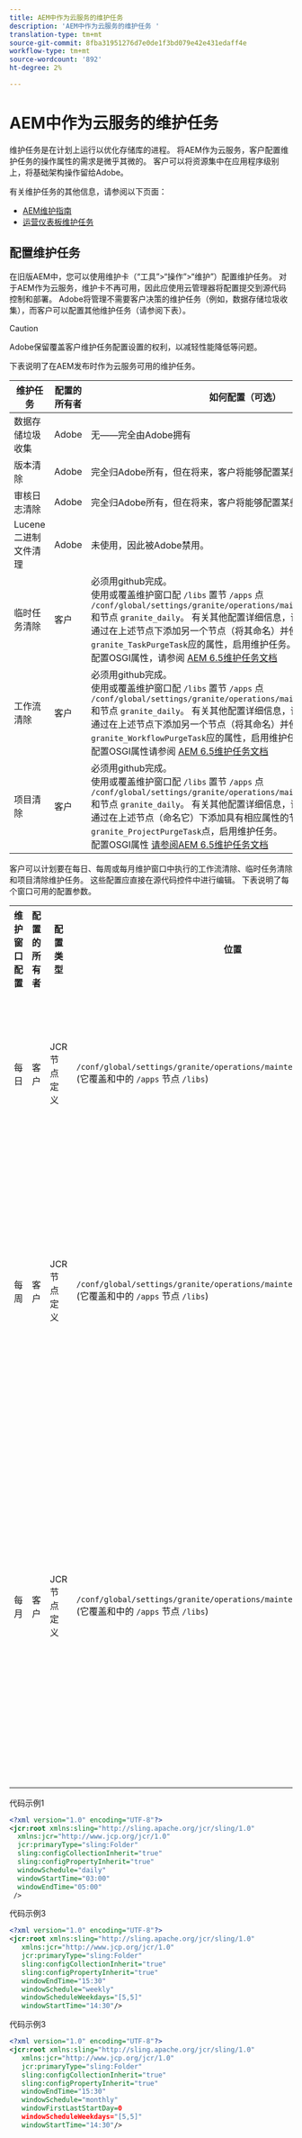 ```yaml
---
title: AEM中作为云服务的维护任务
description: 'AEM中作为云服务的维护任务 '
translation-type: tm+mt
source-git-commit: 8fba31951276d7e0de1f3bd079e42e431edaff4e
workflow-type: tm+mt
source-wordcount: '892'
ht-degree: 2%

---
```



# AEM中作为云服务的维护任务

维护任务是在计划上运行以优化存储库的进程。 将AEM作为云服务，客户配置维护任务的操作属性的需求是微乎其微的。 客户可以将资源集中在应用程序级别上，将基础架构操作留给Adobe。

有关维护任务的其他信息，请参阅以下页面：

* [AEM维护指南](https://helpx.adobe.com/experience-manager/kb/AEM6-Maintenance-Guide.html)
* [运营仪表板维护任务](https://helpx.adobe.com/experience-manager/6-5/sites/administering/using/operations-dashboard.html#AutomatedMaintenanceTasks)

## 配置维护任务

在旧版AEM中，您可以使用维护卡（“工具”>“操作”>“维护”）配置维护任务。 对于AEM作为云服务，维护卡不再可用，因此应使用云管理器将配置提交到源代码控制和部署。 Adobe将管理不需要客户决策的维护任务（例如，数据存储垃圾收集），而客户可以配置其他维护任务（请参阅下表）。

>[!CAUTION]
>
>Adobe保留覆盖客户维护任务配置设置的权利，以减轻性能降低等问题。

下表说明了在AEM发布时作为云服务可用的维护任务。

| 维护任务 | 配置的所有者 | 如何配置（可选） |
|---|---|---|
| 数据存储垃圾收集 | Adobe | 无——完全由Adobe拥有 |
| 版本清除 | Adobe | 完全归Adobe所有，但在将来，客户将能够配置某些参数。 |
| 审核日志清除 | Adobe | 完全归Adobe所有，但在将来，客户将能够配置某些参数。 |
| Lucene 二进制文件清理 | Adobe | 未使用，因此被Adobe禁用。 |
| 临时任务清除 | 客户 | 必须用github完成。 <br> 使用或覆盖维护窗口配 `/libs` 置节 `/apps` 点 `/conf/global/settings/granite/operations/maintenance/granite_weekly` 和节点 `granite_daily`。 有关其他配置详细信息，请参阅下面的维护窗口表。 <br> 通过在上述节点下添加另一个节点（将其命名）并使用相 `granite_TaskPurgeTask`应的属性，启用维护任务。 <br> 配置OSGI属性，请参阅 [AEM 6.5维护任务文档](https://helpx.adobe.com/experience-manager/kb/AEM6-Maintenance-Guide.html) |
| 工作流清除 | 客户 | 必须用github完成。 <br> 使用或覆盖维护窗口配 `/libs` 置节 `/apps` 点 `/conf/global/settings/granite/operations/maintenance/granite_weekly` 和节点 `granite_daily`。 有关其他配置详细信息，请参阅下面的维护窗口表。 <br> 通过在上述节点下添加另一个节点（将其命名）并使用相 `granite_WorkflowPurgeTask`应的属性，启用维护任务。 <br> 配置OSGI属性请参阅 [AEM 6.5维护任务文档](https://helpx.adobe.com/experience-manager/kb/AEM6-Maintenance-Guide.html) |
| 项目清除 | 客户 | 必须用github完成。 <br> 使用或覆盖维护窗口配 `/libs` 置节 `/apps` 点 `/conf/global/settings/granite/operations/maintenance/granite_weekly` 和节点 `granite_daily`。 有关其他配置详细信息，请参阅下面的维护窗口表。 <br> 通过在上述节点（命名它）下添加具有相应属性的节 `granite_ProjectPurgeTask`点，启用维护任务。 <br> 配置OSGI属性 [请参阅AEM 6.5维护任务文档](https://helpx.adobe.com/experience-manager/kb/AEM6-Maintenance-Guide.html) |

客户可以计划要在每日、每周或每月维护窗口中执行的工作流清除、临时任务清除和项目清除维护任务。 这些配置应直接在源代码控件中进行编辑。 下表说明了每个窗口可用的配置参数。

<table>
  <tr>
    <th>维护窗口配置</th>
    <th>配置的所有者</th>
    <th>配置类型</th>
    <th>位置</th>
    <th>示例</th>
    <th>参数</th>
  </tr>
  <tr>
    <td>每日</td>
    <td>客户</td>
    <td>JCR节点定义</td>
    <td><code>/conf/global/settings/granite/operations/maintenance/granite_daily </code> (它覆盖和中的 <code>/apps</code> 节点 <code>/libs</code>)</td>
    <td>请参见下面的代码示例1</td>
   <td>
    <ul>
    <li><strong>windowSchedule</strong> =每日（不应更改此值）</li>
    <li><strong>windowStartTime</strong> = HH:MM，使用24小时。 定义与每日维护窗口关联的维护任务何时开始执行。</li>
    <li><strong>windowEndTime</strong> = HH:MM，使用24小时。 定义与每日维护窗口关联的维护任务在尚未完成时应停止执行的时间。</li>
    </ul> </td> 
  </tr>
  <tr>
    <td>每周</td>
    <td>客户</td>
    <td>JCR节点定义</td>
    <td><code>/conf/global/settings/granite/operations/maintenance/granite_weekly</code> (它覆盖和中的 <code>/apps</code> 节点 <code>/libs</code>)</td>
    <td>请参见下面的代码示例2</td>
     <td>
    <ul>
    <li><strong>windowSchedule</strong> = weekly（此值不应更改）</li>
    <li><strong>windowStartTime</strong> = HH:MM，使用24小时。 定义与每周维护窗口关联的维护任务何时开始执行。</li>
    <li><strong>windowEndTime</strong> = HH:MM，使用24小时。 定义与每周维护窗口关联的维护任务在尚未完成时应停止执行的时间。</li>
    <li><strong>windowScheduleWekdays =从1到7的2个值的数组。 例如， [5,5]。</strong> 阵列的第一个值是调度作业的开始日，第二个值是停止作业的结束日。 开始和结束的确切时间分别受windowStartTime和windowEndTime控制。</li>
    </ul> </td> 
  </tr>
  <tr>
    <td>每月</td>
    <td>客户</td>
    <td>JCR节点定义</td>
    <td><code>/conf/global/settings/granite/operations/maintenance/granite_monthly</code> (它覆盖和中的 <code>/apps</code> 节点 <code>/libs</code>)</td>
    <td>请参见下面的代码示例3</td>
     <td>
    <ul>
    <li><strong>windowSchedule</strong> =每日（不应更改此值）</li>
    <li><strong>windowStartTime</strong> = HH:MM，使用24小时。 定义与“每月维护”窗口关联的维护任务何时开始执行。</li>
    <li><strong>windowEndTime</strong> = HH:MM，使用24小时。 定义与“每月维护”窗口关联的维护任务在尚未完成时应停止执行的时间。</li>
    <li><strong>windowScheduleWekdays =从1到7的2个值的数组。 例如， [5,5]。</strong> 阵列的第一个值是调度作业的开始日，第二个值是停止作业的结束日。 开始和结束的确切时间分别受windowStartTime和windowEndTime控制。</li>
    <li><strong>windowFirstLastStartDay - 0</strong> /10在月的第一周计划，或1在月的最后一周计划。 缺少值将有效地计划每天的工作，这受每月windowScheduleWekdays的约束。</li>
    </ul> </td> 
  </tr>
</table>

代码示例1

```xml
<?xml version="1.0" encoding="UTF-8"?>
<jcr:root xmlns:sling="http://sling.apache.org/jcr/sling/1.0" 
  xmlns:jcr="http://www.jcp.org/jcr/1.0" 
  jcr:primaryType="sling:Folder"
  sling:configCollectionInherit="true"
  sling:configPropertyInherit="true"
  windowSchedule="daily"
  windowStartTime="03:00"
  windowEndTime="05:00"
 />
```

代码示例3

```xml
<?xml version="1.0" encoding="UTF-8"?>
<jcr:root xmlns:sling="http://sling.apache.org/jcr/sling/1.0" 
   xmlns:jcr="http://www.jcp.org/jcr/1.0"
   jcr:primaryType="sling:Folder"
   sling:configCollectionInherit="true"
   sling:configPropertyInherit="true"
   windowEndTime="15:30"
   windowSchedule="weekly"
   windowScheduleWeekdays="[5,5]"
   windowStartTime="14:30"/>
```

代码示例3

```xml
<?xml version="1.0" encoding="UTF-8"?>
<jcr:root xmlns:sling="http://sling.apache.org/jcr/sling/1.0" 
   xmlns:jcr="http://www.jcp.org/jcr/1.0"
   jcr:primaryType="sling:Folder"
   sling:configCollectionInherit="true"
   sling:configPropertyInherit="true"
   windowEndTime="15:30"
   windowSchedule="monthly"
   windowFirstLastStartDay=0
   windowScheduleWeekdays="[5,5]"
   windowStartTime="14:30"/>
```
